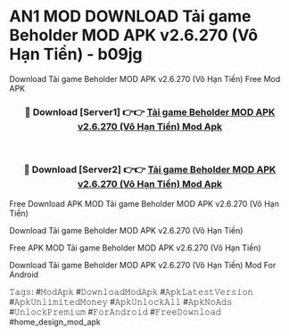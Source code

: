 # AN1 MOD DOWNLOAD Tải game Beholder MOD APK v2.6.270 (Vô Hạn Tiền) - b09jg
Download Tải game Beholder MOD APK v2.6.270 (Vô Hạn Tiền) Free Mod APK

<div align="center">
<h3>🔴 Download [Server1] 👉👉 <a href="https://apk-comot.site?title=Tải_game_Beholder_MOD_APK_v2.6.270_(Vô_Hạn_Tiền)">Tải game Beholder MOD APK v2.6.270 (Vô Hạn Tiền) Mod Apk</a></h3><br>

<h3>🔴 Download [Server2] 👉👉 <a href="https://apk-comot.site?title=Tải_game_Beholder_MOD_APK_v2.6.270_(Vô_Hạn_Tiền)">Tải game Beholder MOD APK v2.6.270 (Vô Hạn Tiền) Mod Apk</a></h3>
</div>


Free Download APK MOD Tải game Beholder MOD APK v2.6.270 (Vô Hạn Tiền)

Download Tải game Beholder MOD APK v2.6.270 (Vô Hạn Tiền) 

Free APK MOD Tải game Beholder MOD APK v2.6.270 (Vô Hạn Tiền) 

Download Tải game Beholder MOD APK v2.6.270 (Vô Hạn Tiền) Mod For Android

𝚃𝚊𝚐𝚜: #𝙼𝚘𝚍𝙰𝚙𝚔 #𝙳𝚘𝚠𝚗𝚕𝚘𝚊𝚍𝙼𝚘𝚍𝙰𝚙𝚔 #𝙰𝚙𝚔𝙻𝚊𝚝𝚎𝚜𝚝𝚅𝚎𝚛𝚜𝚒𝚘𝚗 #𝙰𝚙𝚔𝚄𝚗𝚕𝚒𝚖𝚒𝚝𝚎𝚍𝙼𝚘𝚗𝚎𝚢 #𝙰𝚙𝚔𝚄𝚗𝚕𝚘𝚌𝚔𝙰𝚕𝚕 #𝙰𝚙𝚔𝙽𝚘𝙰𝚍𝚜 #𝚄𝚗𝚕𝚘𝚌𝚔𝙿𝚛𝚎𝚖𝚒𝚞𝚖 #𝙵𝚘𝚛𝙰𝚗𝚍𝚛𝚘𝚒𝚍 #𝙵𝚛𝚎𝚎𝙳𝚘𝚠𝚗𝚕𝚘𝚊𝚍 #home_design_mod_apk
